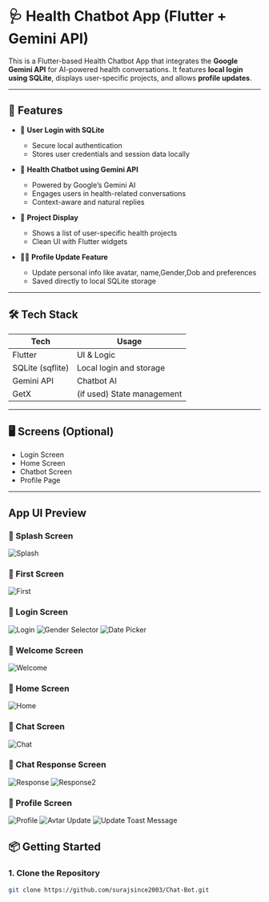 # 🩺 Health Chatbot App (Flutter + Gemini API)

This is a Flutter-based Health Chatbot App that integrates the **Google Gemini API** for AI-powered health conversations. It features **local login using SQLite**, displays user-specific projects, and allows **profile updates**.

---

## 🚀 Features

- 🔐 **User Login with SQLite**
    - Secure local authentication
    - Stores user credentials and session data locally

- 🤖 **Health Chatbot using Gemini API**
    - Powered by Google’s Gemini AI
    - Engages users in health-related conversations
    - Context-aware and natural replies

- 📁 **Project Display**
    - Shows a list of user-specific health projects
    - Clean UI with Flutter widgets

- 🧑‍💼 **Profile Update Feature**
    - Update personal info like avatar, name,Gender,Dob and preferences
    - Saved directly to local SQLite storage

---

## 🛠 Tech Stack

| Tech             | Usage                     |
|------------------|---------------------------|
| Flutter          | UI & Logic                |
| SQLite (sqflite) | Local login and storage   |
| Gemini API       | Chatbot AI                |
| GetX             | (if used) State management|

---

## 🖥️ Screens (Optional)
- Login Screen
- Home Screen
- Chatbot Screen
- Profile Page

---

## App UI Preview

### 🔹 Splash Screen
![Splash](assets/app_ui/splash_screen.jpg)

### 🔹 First Screen
![First](assets/app_ui/first_screen.jpg)

### 🔹 Login Screen
![Login](assets/app_ui/splash_screen.jpg) ![Gender Selector](assets/app_ui/gender_select.jpg) ![Date Picker](assets/app_ui/date_picker.jpg)

### 🔹 Welcome Screen
![Welcome](assets/app_ui/welcome_screen.jpg)

### 🔹 Home Screen
![Home](assets/app_ui/home_screen.jpg)

### 🔹 Chat Screen
![Chat](assets/app_ui/chat_screen.jpg)

### 🔹 Chat Response Screen
![Response](assets/app_ui/chat_response.jpg) ![Response2](assets/app_ui/chat_response2.jpg)

### 🔹 Profile Screen
![Profile](assets/app_ui/profile_screen.jpg) ![Avtar Update](assets/app_ui/avtar_update.jpg) ![Update Toast Message](assets/app_ui/update_profile_toast.jpg)

## 📦 Getting Started

### 1. Clone the Repository
```bash
git clone https://github.com/surajsince2003/Chat-Bot.git

